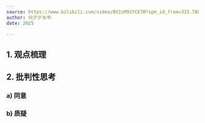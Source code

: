 ```yaml
---
source: https://www.bilibili.com/video/BV1sM91YCE7R?spm_id_from=333.788.videopod.sections&vd_source=bfb2e50dad8e670124c382656b85473e
author: 何夕夕与书
date: 2025

---
```


## 1. 观点梳理



## 2. 批判性思考

### a) 同意



### b) 质疑

